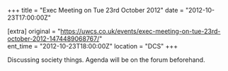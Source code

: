 +++
title = "Exec Meeting on Tue 23rd October 2012"
date = "2012-10-23T17:00:00Z"

[extra]
original = "https://uwcs.co.uk/events/exec-meeting-on-tue-23rd-october-2012-1474489068767/"    
ent_time = "2012-10-23T18:00:00Z"
location = "DCS"
+++

Discussing society things. Agenda will be on the forum beforehand.

